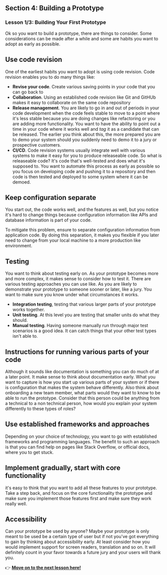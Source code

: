 ## Section 4: Building a Prototype
### Lesson 1/3: Building Your First Prototype

Ok so you want to build a prototype, there are things to consider. Some considerations can be made after a while and some are habits you want to adopt as early as possible.

## Use code revision

One of the earliest habits you want to adopt is using code revision. Code revision enables you to do many things like:

- **Revise your code**. Create various saving points in your code that you can go back to
- **Collaboration**. Using an established code revision like Git and GitHUb makes it easy to collaborate on the same code repository
- **Release management**. You are likely to go in and out of periods in your code development when the code feels stable to move to a point where it's less stable because you are doing changes like refactoring or you are adding more functionality. You want to have the ability to point out a time in your code where it works well and _tag_ it as a candidate that can be released. The earlier you think about this, the more prepared you are to demo your system should you suddenly need to demo it to a jury or prospective customers.
- **CI/CD**. Code revision systems usually integrate well with various systems to make it easy for you to produce releaseable code. So what is releaseable code? It's code that's well-tested and does what it's supposed to. You want to automate this process as early as possible so you focus on developing code and pushing it to a repository and then code is then tested and deployed to some system where it can be demoed. 

## Keep configuration separate

You start out, the code works well, and the features as well, but you notice it's hard to change things because configuration information like APIs and database information is part of your code.

To mitigate this problem, ensure to separate configuration information from application code. By doing this separation, it makes you flexible if you later need to change from your local machine to a more production like environment.

## Testing

You want to think about testing early on. As your prototype becomes more and more complex, it makes sense to consider how to test it. There are various testing approaches you can use like. As you are likely to demonstrate your prototype to someone sooner or later, like a jury. You want to make sure you know under what circumstances it works.

- **Integration testing**, testing that various larger parts of your prototype works together.
- **Unit testing**. At this level you are testing that smaller units do what they should.
- **Manual testing**. Having someone manually run through major test scenarios is a good idea. It can catch things that your other test types isn't able to.

## Instructions for running various parts of your code

Although it sounds like documentation is something you can do much of at a later point. It make sense to think about documentation early. What you want to capture is how you start up various parts of your system or if there is configuration that makes the system behave differently. Also think about onboarding a new team member, what parts would they want to know to be able to run the prototype. Consider that this person could be anything from a technical to a non technical person, how would you explain your system differently to these types of roles?

## Use established frameworks and approaches

Depending on your choice of technology, you want to go with established frameworks and programming languages. The benefit to such an approach is that you can find help on pages like Stack Overflow, or official docs, where you to get stuck. 

## Implement gradually, start with core functionality

it's easy to think that you want to add all these features to your prototype. Take a step back, and focus on the core functionality the prototype and make sure you implement those features first and make sure they work really well.

## Accessibility

Can your prototype be used by anyone? Maybe your prototype is only meant to be used be a certain type of user but if not you've got everything to gain by thinking about accessibility early. At least consider how you would implement support for screen readers, translation and so on. It will definitely count in your favor towards a future jury and your users will thank you.

👉  [**Move on to the next lesson here!**](../2.Getting-Prototype-Feedback/README.md)
